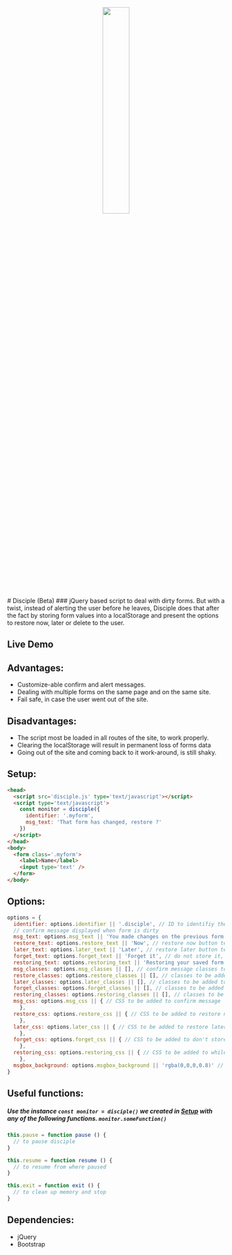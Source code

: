 <center> <img src='https://audio-sequence.github.io/disciple.png' width='35%'> </center>
# Disciple (Beta)
### jQuery based script to deal with dirty forms. But with a twist, instead of alerting the user before he leaves, Disciple does that after the fact by storing form values into a localStorage and present the options to restore now, later or delete to the user.

## Live Demo


## Advantages:
- Customize-able confirm and alert messages.
- Dealing with multiple forms on the same page and on the same site.
- Fail safe, in case the user went out of the site.

## Disadvantages:
- The script most be loaded in all routes of the site, to work properly.
- Clearing the localStorage will result in permanent loss of forms data
- Going out of the site and coming back to it work-around, is still shaky.

## Setup:
~~~html
<head>
  <script src='disciple.js' type='text/javascript'></script>
  <script type='text/javascript'>
    const monitor = disciple({
      identifier: '.myform',
      msg_text: 'That form has changed, restore ?'
    })
  </script>
</head>
<body>
  <form class='.myform'>
    <label>Name</label>
    <input type='text' />
  </form>
</body>
~~~

## Options:
~~~javascript
options = {
  identifier: options.identifier || '.disciple', // ID to identifiy the form to watch
  // confirm message displayed when form is dirty
  msg_text: options.msg_text || 'You made changes on the previous form without submiting. Do you wish to restore it ?',
  restore_text: options.restore_text || 'Now', // restore now button text
  later_text: options.later_text || 'Later', // restore later button text
  forget_text: options.forget_text || 'Forget it', // do not store it, button text
  restoring_text: options.restoring_text || 'Restoring your saved form ..', // msg displayed while restoring
  msg_classes: options.msg_classes || [], // confirm message classes to be added to the element
  restore_classes: options.restore_classes || [], // classes to be added to restore now button
  later_classes: options.later_classes || [], // classes to be added to restore later button
  forget_classes: options.forget_classes || [], // classes to be added to don't store button
  restoring_classes: options.restoring_classes || [], // classes to be added to message while restoring
  msg_css: options.msg_css || { // CSS to be added to confirm message
    },
  restore_css: options.restore_css || { // CSS to be added to restore now button
    },
  later_css: options.later_css || { // CSS to be added to restore later button
    },
  forget_css: options.forget_css || { // CSS to be added to don't store button
    },
  restoring_css: options.restoring_css || { // CSS to be added to while restoring message
    },
  msgbox_background: options.msgbox_background || 'rgba(0,0,0,0.8)' // Background color for messages div
}
~~~

## Useful functions:
##### Use the instance `const monitor = disciple()` we created in [Setup](#Setup) with any of the following functions. `monitor.someFunction()`

~~~javascript
this.pause = function pause () {
  // to pause disciple
}

this.resume = function resume () {
  // to resume from where paused
}

this.exit = function exit () {
  // to clean up memory and stop
}
~~~

## Dependencies:
- jQuery
- Bootstrap
